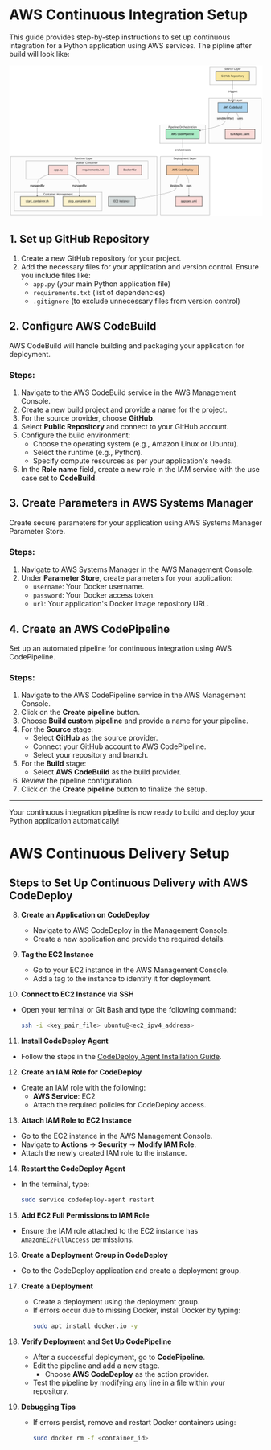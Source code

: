 # AWS Continuous Integration Setup

This guide provides step-by-step instructions to set up continuous integration for a Python application using AWS services.
The pipline after build will look like:

![diagram](assets/diagram.png)

## 1. Set up GitHub Repository

1. Create a new GitHub repository for your project.
2. Add the necessary files for your application and version control. Ensure you include files like:
   - `app.py` (your main Python application file)
   - `requirements.txt` (list of dependencies)
   - `.gitignore` (to exclude unnecessary files from version control)

## 2. Configure AWS CodeBuild

AWS CodeBuild will handle building and packaging your application for deployment.

### Steps:

1. Navigate to the AWS CodeBuild service in the AWS Management Console.
2. Create a new build project and provide a name for the project.
3. For the source provider, choose **GitHub**.
4. Select **Public Repository** and connect to your GitHub account.
5. Configure the build environment:
   - Choose the operating system (e.g., Amazon Linux or Ubuntu).
   - Select the runtime (e.g., Python).
   - Specify compute resources as per your application's needs.
6. In the **Role name** field, create a new role in the IAM service with the use case set to **CodeBuild**.

## 3. Create Parameters in AWS Systems Manager

Create secure parameters for your application using AWS Systems Manager Parameter Store.

### Steps:

1. Navigate to AWS Systems Manager in the AWS Management Console.
2. Under **Parameter Store**, create parameters for your application:
   - `username`: Your Docker username.
   - `password`: Your Docker access token.
   - `url`: Your application's Docker image repository URL.

## 4. Create an AWS CodePipeline

Set up an automated pipeline for continuous integration using AWS CodePipeline.

### Steps:

1. Navigate to the AWS CodePipeline service in the AWS Management Console.
2. Click on the **Create pipeline** button.
3. Choose **Build custom pipeline** and provide a name for your pipeline.
4. For the **Source** stage:
   - Select **GitHub** as the source provider.
   - Connect your GitHub account to AWS CodePipeline.
   - Select your repository and branch.
5. For the **Build** stage:
   - Select **AWS CodeBuild** as the build provider.
6. Review the pipeline configuration.
7. Click on the **Create pipeline** button to finalize the setup.

---

Your continuous integration pipeline is now ready to build and deploy your Python application automatically!

# AWS Continuous Delivery Setup

## Steps to Set Up Continuous Delivery with AWS CodeDeploy

8. **Create an Application on CodeDeploy**  
   - Navigate to AWS CodeDeploy in the Management Console.
   - Create a new application and provide the required details.

9. **Tag the EC2 Instance**  
   - Go to your EC2 instance in the AWS Management Console.
   - Add a tag to the instance to identify it for deployment.

10. **Connect to EC2 Instance via SSH**  
   - Open your terminal or Git Bash and type the following command:
     ```bash
     ssh -i <key_pair_file> ubuntu@<ec2_ipv4_address>
     ```

11. **Install CodeDeploy Agent**  
   - Follow the steps in the [CodeDeploy Agent Installation Guide](https://docs.aws.amazon.com/codedeploy/latest/userguide/codedeploy-agent-operations-install-ubuntu.html).

12. **Create an IAM Role for CodeDeploy**  
   - Create an IAM role with the following:
     - **AWS Service**: EC2
     - Attach the required policies for CodeDeploy access.

13. **Attach IAM Role to EC2 Instance**  
   - Go to the EC2 instance in the AWS Management Console.
   - Navigate to **Actions** -> **Security** -> **Modify IAM Role**.
   - Attach the newly created IAM role to the instance.

14. **Restart the CodeDeploy Agent**  
   - In the terminal, type:
     ```bash
     sudo service codedeploy-agent restart
     ```

15. **Add EC2 Full Permissions to IAM Role**  
   - Ensure the IAM role attached to the EC2 instance has `AmazonEC2FullAccess` permissions.

16. **Create a Deployment Group in CodeDeploy**  
   - Go to the CodeDeploy application and create a deployment group.

17. **Create a Deployment**  
    - Create a deployment using the deployment group.
    - If errors occur due to missing Docker, install Docker by typing:
      ```bash
      sudo apt install docker.io -y
      ```

18. **Verify Deployment and Set Up CodePipeline**  
    - After a successful deployment, go to **CodePipeline**.
    - Edit the pipeline and add a new stage.
      - Choose **AWS CodeDeploy** as the action provider.
    - Test the pipeline by modifying any line in a file within your repository.

19. **Debugging Tips**  
    - If errors persist, remove and restart Docker containers using:
      ```bash
      sudo docker rm -f <container_id>
      

